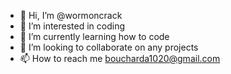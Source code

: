- 👋 Hi, I’m @wormoncrack
- 👀 I’m interested in coding
- 🌱 I’m currently learning how to code
- 💞️ I’m looking to collaborate on any projects
- 📫 How to reach me boucharda1020@gmail.com

<!---
wormoncrack/wormoncrack is a ✨ special ✨ repository because its `README.md` (this file) appears on your GitHub profile.
You can click the Preview link to take a look at your changes.
--->
